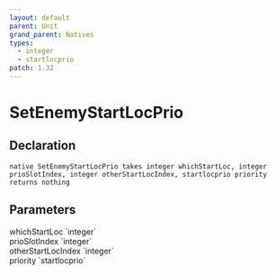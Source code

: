 ```yaml
---
layout: default
parent: Unit
grand_parent: Natives
types:
  - integer
  - startlocprio
patch: 1.32
---
```


# SetEnemyStartLocPrio

## Declaration

```
native SetEnemyStartLocPrio takes integer whichStartLoc, integer prioSlotIndex, integer otherStartLocIndex, startlocprio priority returns nothing
```

## Parameters
<dl>
  <dt>whichStartLoc `integer`</dt>
  <dd></dd>

  <dt>prioSlotIndex `integer`</dt>
  <dd></dd>

  <dt>otherStartLocIndex `integer`</dt>
  <dd></dd>

  <dt>priority `startlocprio`</dt>
  <dd></dd>
</dl>